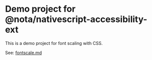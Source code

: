 # Demo project for @nota/nativescript-accessibility-ext

This is a demo project for font scaling with CSS.

See: [fontscale.md](docs/fontscale.md)
